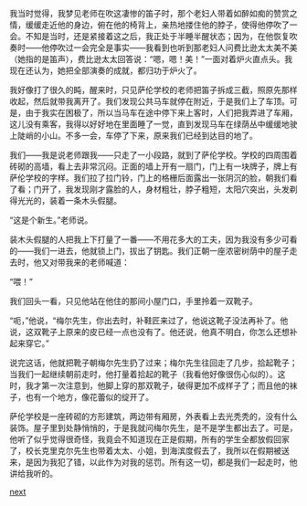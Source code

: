 
我当时觉得，我梦见老师在吹这凄惨的笛子时，那个老妇人带着如醉如痴的赞赏之情，缓缓走近他的身边，俯在他的椅背上，亲热地搂住他的脖子，使得他停吹了一会。不知是当时，还是紧接着这之后，我正处于半睡半醒状态；因为，在他恢复吹奏时——他停吹过一会完全是事实——我看到也听到那老妇人问费比逊太太美不美（她指的是笛声），费比逊太太回答说：“嗯，嗯！美！”一面对着炉火直点头。我现在还认为，她把全部演奏的成就，都归功于炉火了。

我好像打了很久的盹，醒来时，只见萨伦学校的老师把笛子拆成三截，照原先那样收起，然后就带我离开了。我们发现公共马车就停在附近，于是我们上了车顶。可是，由于我实在困极了，所以当马车在途中停下来上客时，人们把我弄进了车厢，这儿没有乘客，我得以好好地在里面睡了一觉，直到发现马车在绿荫丛中缓缓地驶上陡峭的小山。不多一会，车停了下来，原来我们已经到达目的地了。

我们——我是说老师跟我——只走了一小段路，就到了萨伦学校。学校的四周围着砖砌的高墙，看上去非常沉闷。正面的墙上开有一扇门，门上有一块牌子，牌上有萨伦学校的字样。我们拉了拉门铃，门上的格栅后面露出一张阴沉的脸，朝我们看了看；门开了，我发现刚才露脸的人，身材粗壮，脖子粗短，太阳穴突出，头发剃得光光的，装着一条木头假腿。

“这是个新生。”老师说。

装木头假腿的人把我上下打量了一番——不用花多大的工夫，因为我没有多少可看的——我们一进去，他就锁上门，拔出了钥匙。我们正朝一座浓密树荫中的屋子走去时，他又对带我来的老师喊道：

“喂！”

我们回头一看，只见他站在他住的那间小屋门口，手里拎着一双靴子。

“呃，”他说，“梅尔先生，你出去时，补鞋匠来过了，他说这靴子没法再补了。他说，这双靴子上原来的皮已经一点也没有了。他还说，他真不明白，你怎么还想补起来穿它。”

说完这话，他就把靴子朝梅尔先生扔了过来；梅尔先生往回走了几步，拾起靴子；当我们一起继续朝前走时，他打量着拾起的靴子（我看他好像很伤心似的）。这时，我才第一次注意到，他脚上穿的那双靴子，破得更加不成样子了；而且他的袜子，也有一个地方，像花蕾似的绽开了。

萨伦学校是一座砖砌的方形建筑，两边带有厢房，外表看上去光秃秃的，没有什么装饰。屋子里到处静悄悄的，于是我就问梅尔先生，是不是学生都出去了。可是，他听了似乎觉得很奇怪，我竟会不知道现在正是假期，所有的学生全都放假回家了，校长克里克尔先生也带着太太、小姐，到海滨度假去了，我所以在假期被送来，是因为我犯了错，以此作为对我的惩罚。所有这一切，都是我们一起走时，他讲给我听的。

[next](page82)